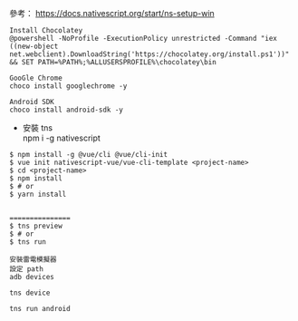 參考：
https://docs.nativescript.org/start/ns-setup-win

```
Install Chocolatey
@powershell -NoProfile -ExecutionPolicy unrestricted -Command "iex ((new-object net.webclient).DownloadString('https://chocolatey.org/install.ps1'))" && SET PATH=%PATH%;%ALLUSERSPROFILE%\chocolatey\bin

GooGle Chrome
choco install googlechrome -y

Android SDK
choco install android-sdk -y

```
* 安裝 tns  
npm i -g nativescript

```
$ npm install -g @vue/cli @vue/cli-init
$ vue init nativescript-vue/vue-cli-template <project-name>
$ cd <project-name>
$ npm install
$ # or
$ yarn install


===============
$ tns preview
$ # or
$ tns run

安裝雷電模擬器
設定 path
adb devices

tns device

tns run android
```
